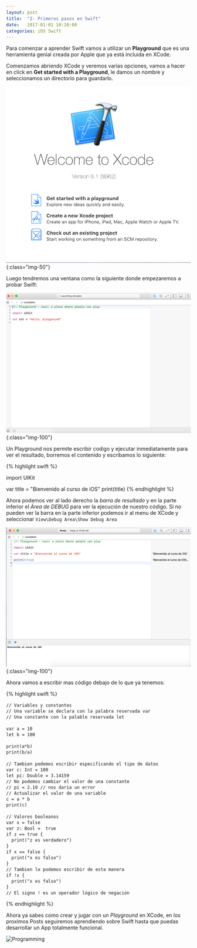 ```yaml
---
layout: post
title:  "2- Primeros pasos en Swift"
date:   2017-01-01 10:20:00
categories: iOS Swift
---
```


Para comenzar a aprender Swift vamos a utilizar un **Playground** que es una herramienta genial creada por Apple que ya está incluida en XCode.

Comenzamos abriendo XCode y veremos varias opciones, vamos a hacer en click en **Get started with a Playground**, le damos un nombre y seleccionamos un directorio para guardarlo.

![XCode Playground](/assets/images/post/img-2-1.png){:class="img-50"}

Luego tendremos una ventana como la siguiente donde empezaremos a probar Swift:

![Xcode Playground](/assets/images/post/img-2-2.png){:class="img-100"}

Un Playground nos permite escribir codigo y ejecutar inmediatamente para ver el resultado, borremos el contenido y escribamos lo siguiente:

{% highlight swift %}

  import UIKit

  var title = "Bienvenido al curso de iOS"
  print(title)
{% endhighlight %}

Ahora podemos ver al lado derecho la *barra de resultado* y en la parte inferior el *Área de DEBUG* para ver la ejecución de nuestro código. Si no pueden ver la barra en la parte inferior podemos ir al menu de XCode y seleccionar `View\Debug Area\Show Debug Area`

![Xcode Playground](/assets/images/post/img-2-3.png){:class="img-100"}

Ahora vamos a escribir mas código debajo de lo que ya tenemos:

{% highlight swift %}

    // Variables y constantes
    // Una variable se declara con la palabra reservada var
    // Una constante con la palable reservada let

    var a = 10
    let b = 100

    print(a*b)
    print(b/a)

    // Tambien podemos escribir especificando el tipo de datos
    var c: Int = 100
    let pi: Double = 3.14159
    // No podemos cambiar el valor de una constante
    // pi = 2.10 // nos daria un error
    // Actualizar el valor de una variable
    c = a * b
    print(c)

    // Valores booleanos
    var x = false
    var z: Bool =  true
    if z == true {
      print("z es verdadero")
    }
    if x == false {
      print("x es falso")
    }
    // Tambien lo podemos escribir de esta manera
    if !x {
      print("x es falso")
    }
    // El signo ! es un operador lógico de negación
{% endhighlight %}


Ahora ya sabes como crear y jugar con un *Playground* en XCode, en los proximos Posts seguiremos aprendiendo sobre Swift hasta que puedas desarrollar un App totalmente funcional.

![Programming](https://media.giphy.com/media/UcK7JalnjCz0k/giphy.gif)

